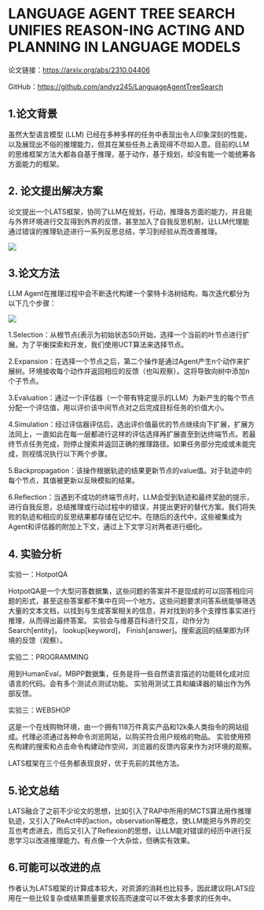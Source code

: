 # LANGUAGE AGENT TREE SEARCH UNIFIES REASON-ING ACTING AND PLANNING IN LANGUAGE MODELS

论文链接：https://arxiv.org/abs/2310.04406

GitHub：https://github.com/andyz245/LanguageAgentTreeSearch

## 1.论文背景

虽然大型语言模型 (LLM) 已经在多种多样的任务中表现出令人印象深刻的性能，以及展现出不俗的推理能力，但其在某些任务上表现得不尽如人意。目前的LLM的思维框架方法大都各自基于推理，基于动作，基于规划，却没有能一个能统筹各方面能力的框架。

## 2. 论文提出解决方案

论文提出一个LATS框架，协同了LLM在规划，行动，推理各方面的能力，并且能与外界环境进行交互得到外界的反馈，甚至加入了自我反思机制，让LLM代理能通过错误的推理轨迹进行一系列反思总结，学习到经验从而改善推理。

![](https://github.com/zzysos/LLMsStudy/blob/master/%E8%AE%BA%E6%96%87%E8%A7%A3%E8%AF%BB/pic/LATS%E6%95%B4%E4%BD%93%E6%A1%86%E6%9E%B6.png)

## 3.论文方法

LLM Agent在推理过程中会不断迭代构建一个蒙特卡洛树结构，每次迭代都分为以下几个步骤：

![](https://github.com/zzysos/LLMsStudy/blob/master/%E8%AE%BA%E6%96%87%E8%A7%A3%E8%AF%BB/pic/LATS%E8%BF%AD%E4%BB%A3%E8%BF%87%E7%A8%8B.png)

1.Selection：从根节点(表示为初始状态S0)开始，选择一个当前的叶节点进行扩展。为了平衡探索和开发，我们使用UCT算法来选择节点。

2.Expansion：在选择一个节点之后，第二个操作是通过Agent产生n个动作来扩展树。环境接收每个动作并返回相应的反馈（也叫观察）。这将导致向树中添加n个子节点。

3.Evaluation：通过一个评估器（一个带有特定提示的LLM）为新产生的每个节点分配一个评估值，用以评价该中间节点对之后完成目标任务的价值大小。

4.Simulation：经过评估器评估后，选出评价值最优的节点继续向下扩展，扩展方法同上，一直如此在每一层都进行这样的评估选择再扩展直至到达终端节点。若最终节点任务完成，则停止搜索并返回正确的推理路径。如果任务部分完成或未能完成，则视情况执行以下两个步骤。

5.Backpropagation：该操作根据轨迹的结果更新节点的value值。对于轨迹中的每个节点，其值被更新以反映模拟的结果。

6.Reflection：当遇到不成功的终端节点时，LLM会受到轨迹和最终奖励的提示，进行自我反思，总结推理或行动过程中的错误，并提出更好的替代方案。我们将失败的轨迹和相应的反思结果都存储在记忆中。在随后的迭代中，这些被集成为Agent和评估器的附加上下文，通过上下文学习对两者进行细化。

## 4. 实验分析

实验一：HotpotQA 

HotpotQA是一个大型问答数据集，这些问题的答案并不是现成的可以回答相应问题的形式，甚至这些答案都不集中在同一个地方。这些问题要求问答系统能够筛选大量的文本文档，以找到与生成答案相关的信息，并对找到的多个支撑性事实进行推理，从而得出最终答案。
实验会与维基百科进行交互，动作分为Search[entity]， lookup[keyword]， Finish[answer]。搜索返回的结果即为环境的反馈（观察）。

实验二：PROGRAMMING

用到HumanEval，MBPP数据集，任务是将一些自然语言描述的功能转化成对应语言的代码。会有多个测试点测试功能。
实验用测试工具和编译器的输出作为外部反馈。

实验三：WEBSHOP

这是一个在线购物环境，由一个拥有118万件真实产品和12k条人类指令的网站组成。代理必须通过各种命令浏览网站，以购买符合用户规格的物品。
实验使用预先构建的搜索和点击命令构建动作空间，浏览器的反馈内容来作为对环境的观察。



LATS框架在三个任务都表现良好，优于先前的其他方法。

## 5.论文总结

LATS融合了之前不少论文的思想，比如引入了RAP中所用的MCTS算法用作推理轨迹，又引入了ReAct中的action，observation等概念，使LLM能把与外界的交互也考虑进去，而后又引入了Reflexion的思想，让LLM能对错误的经历中进行反思学习以改进推理能力。有点像一个大杂烩，但确实有效果。

## 6.可能可以改进的点

作者认为LATS框架的计算成本较大，对资源的消耗也比较多，因此建议将LATS应用在一些比较复杂或结果质量要求较高而速度可以不做太多要求的任务中。

